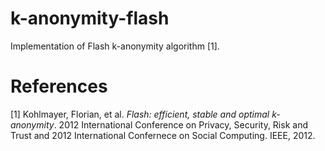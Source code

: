 # k-anonymity-flash
Implementation of Flash k-anonymity algorithm [1].

# References
[1] Kohlmayer, Florian, et al. *Flash: efficient, stable and optimal k-anonymity*. 2012 International Conference on Privacy, Security, Risk and Trust and 2012 International Confernece on Social Computing. IEEE, 2012.
